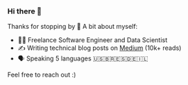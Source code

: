 ### Hi there 👋

<!--
**bfeif/bfeif** is a ✨ _special_ ✨ repository because its `README.md` (this file) appears on your GitHub profile.

Here are some ideas to get you started:

- 🔭 I’m currently working on ...
- 🌱 I’m currently learning ...
- 👯 I’m looking to collaborate on ...
- 🤔 I’m looking for help with ...
- 💬 Ask me about ...
- 📫 How to reach me: ...
- 😄 Pronouns: ...
- ⚡ Fun fact: ...
-->
Thanks for stopping by 🌈 A bit about myself:
- 🧑‍💻 Freelance Software Engineer and Data Scientist
- ✍️ Writing technical blog posts on [Medium](https://medium.com/@benfeifke) (10k+ reads)
- 🗣 Speaking 5 languages 🇺🇸🇧🇷🇪🇸🇩🇪🇮🇱

Feel free to reach out :)
